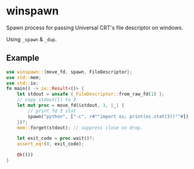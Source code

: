 # winspawn

Spawn process for passing Universal CRT's file descriptor on windows.

Using `_spawn` & `_dup`.

## Example

```rust
use winspawn::{move_fd, spawn, FileDescriptor};
use std::mem;
use std::io;
fn main() -> io::Result<()> {
    let stdout = unsafe { FileDescriptor::from_raw_fd(1) };
    // copy stdout(1) to 3
    let mut proc = move_fd(&stdout, 3, |_| {
        // print fd 3 stat
        spawn("python", ["-c", r#""import os; print(os.stat(3))""#])
    })?;
    mem::forget(stdout); // suppress close on drop.

    let exit_code = proc.wait()?;
    assert_eq!(0, exit_code);

    Ok(())
}
```
